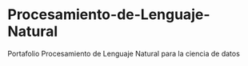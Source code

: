 # Procesamiento-de-Lenguaje-Natural
Portafolio Procesamiento de Lenguaje Natural para la ciencia de datos
